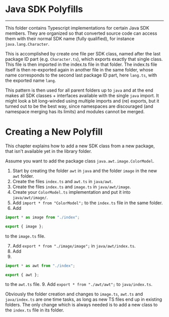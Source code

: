 # Java SDK Polyfills
---

This folder contains Typescript implementations for certain Java SDK members. They are organized so that converted source code can access them with their normal SDK name (fully qualified), for instance `java.lang.Character`.

This is accomplished by create one file per SDK class, named after the last package ID part (e.g. `Character.ts`), which exports exactly that single class. This file is then imported in the index.ts file in that folder. The index.ts file itself is then re-exported again in another file in the same folder, whose name corresponds to the second last package ID part, here `lang.ts`, with the exported name `lang`.

This pattern is then used for all parent folders up to `java` and at the end makes all SDK classes + interfaces available with the single `java` import. It might look a bit long-winded using multiple imports and (re) exports, but it turned out to be the best way, since namespaces are discouraged (and namespace merging has its limits) and modules cannot be merged.

# Creating a New Polyfill

This chapter explains how to add a new SDK class from a new package, that isn't available yet in the library folder.

Assume you want to add the package class `java.awt.image.ColorModel`.

1. Start by creating the folder `awt` in `java` and the folder `image` in the new `awt` folder.
2. Create the files `index.ts` and `awt.ts` in `java/awt`.
3. Create the files `index.ts` and `image.ts` in `java/awt/image`.
4. Create your `ColorModel.ts` implementation and put it into `java/awt/image/`.
5. Add `import * from "ColorModel";` to the `index.ts` file in the same folder.
6. Add

```typescript
import * as image from "./index";

export { image };
```

to the `image.ts` file.

7. Add `export * from "./image/image";` in `java/awt/index.ts`.
8. Add
9.
```typescript
import * as awt from "./index";

export { awt };
```
to the `awt.ts` file.
9. Add `export * from "./awt/awt";` to `java/index.ts`.

Obviously the folder creation and changes to `image.ts`, `awt.ts` and `java/index.ts` are one time tasks, as long as new TS files end up in existing folders. The only change which is always needed is to add a new class to the `index.ts` file in its folder.
